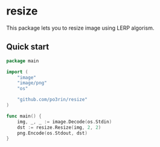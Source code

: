 # resize

This package lets you to resize image using LERP algorism.

## Quick start

```go
package main

import (
	"image"
	"image/png"
	"os"

	"github.com/po3rin/resize"
)

func main() {
	img, _, _ := image.Decode(os.Stdin)
	dst := resize.Resize(img, 2, 2)
	png.Encode(os.Stdout, dst)
}
```
